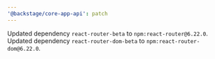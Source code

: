 ```yaml
---
'@backstage/core-app-api': patch
---
```


Updated dependency `react-router-beta` to `npm:react-router@6.22.0`.
Updated dependency `react-router-dom-beta` to `npm:react-router-dom@6.22.0`.
